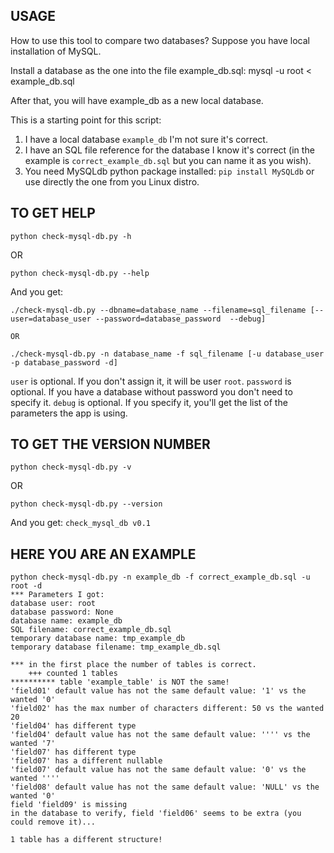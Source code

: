 ## USAGE

How to use this tool to compare two databases?
Suppose you have local installation of MySQL.

Install a database as the one into the file example_db.sql:
mysql -u root < example_db.sql

After that, you will have example_db as a new local database.

This is a starting point for this script:

1. I have a local database `example_db` I'm not sure it's correct.
2. I have an SQL file reference for the database I know it's correct (in the example is `correct_example_db.sql` but you can name it as you wish).
3. You need MySQLdb python package installed: `pip install MySQLdb` or use directly the one from you Linux distro.

## TO GET HELP
`python check-mysql-db.py -h`

OR

`python check-mysql-db.py --help`

And you get:
```
./check-mysql-db.py --dbname=database_name --filename=sql_filename [--user=database_user --password=database_password  --debug]

OR

./check-mysql-db.py -n database_name -f sql_filename [-u database_user -p database_password -d]
```

`user` is optional. If you don't assign it, it will be user `root`.
`password` is optional. If you have a database without password you don't need to specify it.
`debug` is optional. If you specify it, you'll get the list of the parameters the app is using.


## TO GET THE VERSION NUMBER
`python check-mysql-db.py -v`

OR

`python check-mysql-db.py --version`

And you get:
`check_mysql_db v0.1`


## HERE YOU ARE AN EXAMPLE
```
python check-mysql-db.py -n example_db -f correct_example_db.sql -u root -d
*** Parameters I got:
database user: root
database password: None
database name: example_db
SQL filename: correct_example_db.sql
temporary database name: tmp_example_db
temporary database filename: tmp_example_db.sql

*** in the first place the number of tables is correct.
    +++ counted 1 tables
********** table 'example_table' is NOT the same!
'field01' default value has not the same default value: '1' vs the wanted '0'
'field02' has the max number of characters different: 50 vs the wanted 20
'field04' has different type
'field04' default value has not the same default value: '''' vs the wanted '7'
'field07' has different type
'field07' has a different nullable
'field07' default value has not the same default value: '0' vs the wanted ''''
'field08' default value has not the same default value: 'NULL' vs the wanted '0'
field 'field09' is missing
in the database to verify, field 'field06' seems to be extra (you could remove it)...

1 table has a different structure!
```
